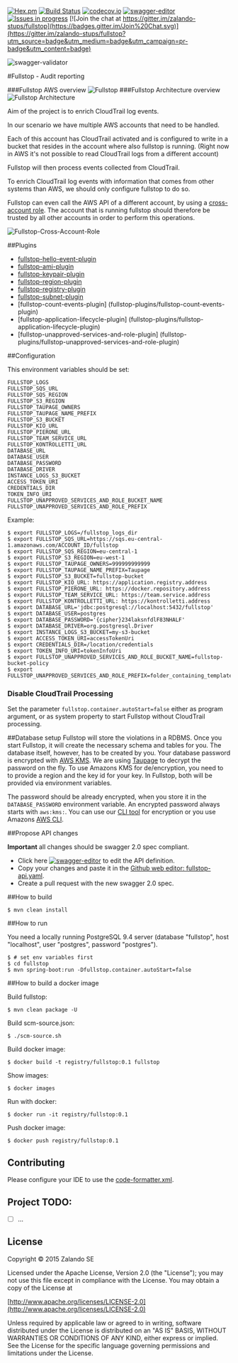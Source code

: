 [![Hex.pm](https://img.shields.io/hexpm/l/plug.svg)](http://www.apache.org/licenses/LICENSE-2.0)
[![Build Status](https://travis-ci.org/zalando-stups/fullstop.svg?branch=master)](https://travis-ci.org/zalando-stups/fullstop)
[![codecov.io](https://codecov.io/github/zalando-stups/fullstop/coverage.svg?branch=master)](https://codecov.io/github/zalando-stups/fullstop?branch=master)
[![swagger-editor](https://img.shields.io/badge/swagger-editor-brightgreen.svg)](http://editor.swagger.io/#/?import=https://raw.githubusercontent.com/zalando-stups/fullstop/master/fullstop-api.yaml#/)
[![Issues in progress](https://badge.waffle.io/zalando-stups/fullstop.svg?label=In%20Progress&title=In%20Progress)](http://waffle.io/zalando-stups/fullstop)
[![Join the chat at https://gitter.im/zalando-stups/fullstop](https://badges.gitter.im/Join%20Chat.svg)](https://gitter.im/zalando-stups/fullstop?utm_source=badge&utm_medium=badge&utm_campaign=pr-badge&utm_content=badge)

![swagger-validator](http://online.swagger.io/validator/?url=https://raw.githubusercontent.com/zalando-stups/fullstop/master/fullstop-api.yaml)

#Fullstop - Audit reporting


###Fullstop AWS overview
![Fullstop](images/fullstop.png)
###Fullstop Architecture overview
![Fullstop Architecture](images/fullstop-architecture.png)

Aim of the project is to enrich CloudTrail log events.

In our scenario we have multiple AWS accounts that need to be handled.

Each of this account has CloudTrail activated and is configured to write
in a bucket that resides in the account where also fullstop is running.
(Right now in AWS it's not possible to read CloudTrail logs from a different account)

Fullstop will then process events collected from CloudTrail.

To enrich CloudTrail log events with information that comes
from other systems than AWS, we should only configure fullstop to do so.

Fullstop can even call the AWS API of a different account, by using a [cross-account role](http://docs.aws.amazon.com/IAM/latest/UserGuide/roles-walkthrough-crossacct.html).
The account that is running fullstop should therefore be trusted
by all other accounts in order to perform this operations.

![Fullstop-Cross-Account-Role](images/fullstop-cross-account-role.png)

##Plugins

* [fullstop-hello-event-plugin](fullstop-plugins/fullstop-hello-event-plugin)
* [fullstop-ami-plugin](fullstop-plugins/fullstop-ami-plugin)
* [fullstop-keypair-plugin](fullstop-plugins/fullstop-keypair-plugin)
* [fullstop-region-plugin](fullstop-plugins/fullstop-region-plugin)
* [fullstop-registry-plugin](fullstop-plugins/fullstop-registry-plugin)
* [fullstop-subnet-plugin](fullstop-plugins/fullstop-subnet-plugin)
* [fullstop-count-events-plugin] (fullstop-plugins/fullstop-count-events-plugin)
* [fullstop-application-lifecycle-plugin] (fullstop-plugins/fullstop-application-lifecycle-plugin)
* [fullstop-unapproved-services-and-role-plugin] (fullstop-plugins/fullstop-unapproved-services-and-role-plugin)

##Configuration

This environment variables should be set:

    FULLSTOP_LOGS
    FULLSTOP_SQS_URL
    FULLSTOP_SQS_REGION
    FULLSTOP_S3_REGION
    FULLSTOP_TAUPAGE_OWNERS
    FULLSTOP_TAUPAGE_NAME_PREFIX
    FULLSTOP_S3_BUCKET
    FULLSTOP_KIO_URL
    FULLSTOP_PIERONE_URL
    FULLSTOP_TEAM_SERVICE_URL
    FULLSTOP_KONTROLLETTI_URL
    DATABASE_URL
    DATABASE_USER
    DATABASE_PASSWORD
    DATABASE_DRIVER
    INSTANCE_LOGS_S3_BUCKET
    ACCESS_TOKEN_URI
    CREDENTIALS_DIR
    TOKEN_INFO_URI
    FULLSTOP_UNAPPROVED_SERVICES_AND_ROLE_BUCKET_NAME
    FULLSTOP_UNAPPROVED_SERVICES_AND_ROLE_PREFIX

Example:

    $ export FULLSTOP_LOGS=/fullstop_logs_dir
    $ export FULLSTOP_SQS_URL=https://sqs.eu-central-1.amazonaws.com/ACCOUNT_ID/fullstop
    $ export FULLSTOP_SQS_REGION=eu-central-1
    $ export FULLSTOP_S3_REGION=eu-west-1
    $ export FULLSTOP_TAUPAGE_OWNERS=999999999999
    $ export FULLSTOP_TAUPAGE_NAME_PREFIX=Taupage
    $ export FULLSTOP_S3_BUCKET=fullstop-bucket
    $ export FULLSTOP_KIO_URL: https://application.registry.address
    $ export FULLSTOP_PIERONE_URL: https://docker.repository.address
    $ export FULLSTOP_TEAM_SERVICE_URL: https://team.service.address
    $ export FULLSTOP_KONTROLLETTI_URL: https://kontrolletti.address
    $ export DATABASE_URL='jdbc:postgresql://localhost:5432/fullstop'
    $ export DATABASE_USER=postgres
    $ export DATABASE_PASSWORD='{cipher}234laksnfdlF83NHALF'
    $ export DATABASE_DRIVER=org.postgresql.Driver
    $ export INSTANCE_LOGS_S3_BUCKET=my-s3-bucket
    $ export ACCESS_TOKEN_URI=accessTokenUri
    $ export CREDENTIALS_DIR=/location/credentials
    $ export TOKEN_INFO_URI=tokenInfoUri
    $ export FULLSTOP_UNAPPROVED_SERVICES_AND_ROLE_BUCKET_NAME=fullstop-bucket-policy
    $ export FULLSTOP_UNAPPROVED_SERVICES_AND_ROLE_PREFIX=folder_containing_templates_files

### Disable CloudTrail Processing

Set the parameter `fullstop.container.autoStart=false` either as program argument, or as system property to start
Fullstop without CloudTrail processing.

##Database setup
Fullstop will store the violations in a RDBMS. Once you start Fullstop, it will create the necessary schema and tables
for you. The database itself, however, has to be created by you.
Your database password is encrypted with [AWS KMS](https://docs.aws.amazon.com/kms/latest/developerguide/overview.html).
We are using [Taupage](http://docs.stups.io/en/latest/components/taupage.html#environment) to decrypt the password on the fly.
To use Amazons KMS for de/encryption, you need to to provide a region and the key id for your key. In Fullstop, both
will be provided via environment variables.

The password should be already encrypted, when you store it in the ```DATABASE_PASSWORD``` environment variable. An
encrypted password always starts with ```aws:kms:```. You can use our [CLI tool](https://github.com/zalando/spring-cloud-config-aws-kms/tree/master/encryption-cli)
for encryption or you use Amazons [AWS CLI](http://docs.aws.amazon.com/cli/latest/reference/kms/encrypt.html#examples).

##Propose API changes

**Important** all changes should be swagger 2.0 spec compliant.

* Click here [![swagger-editor](https://img.shields.io/badge/swagger-editor-brightgreen.svg)](http://editor.swagger.io/#/?import=https://raw.githubusercontent.com/zalando-stups/fullstop/master/fullstop-api.yaml#/) to edit the API definition.
* Copy your changes and paste it in the [Github web editor: fullstop-api.yaml](https://github.com/zalando-stups/fullstop/edit/master/fullstop-api.yaml).
* Create a pull request with the new swagger 2.0 spec.

##How to build

    $ mvn clean install

##How to run

You need a locally running PostgreSQL 9.4 server (database "fullstop", host "localhost", user "postgres", password "postgres").

    $ # set env variables first
    $ cd fullstop
    $ mvn spring-boot:run -Dfullstop.container.autoStart=false

##How to build a docker image

Build fullstop:

    $ mvn clean package -U

Build scm-source.json:

    $ ./scm-source.sh

Build docker image:

    $ docker build -t registry/fullstop:0.1 fullstop

Show images:

    $ docker images

Run with docker:

    $ docker run -it registry/fullstop:0.1

Push docker image:

    $ docker push registry/fullstop:0.1

## Contributing
Please configure your IDE to use the [code-formatter.xml](https://github.com/zalando-stups/fullstop/blob/master/code-formatter.xml).

## Project TODO:
- [ ] ...

## License

Copyright © 2015 Zalando SE

Licensed under the Apache License, Version 2.0 (the "License");
you may not use this file except in compliance with the License.
You may obtain a copy of the License at

   [http://www.apache.org/licenses/LICENSE-2.0](http://www.apache.org/licenses/LICENSE-2.0)

Unless required by applicable law or agreed to in writing, software
distributed under the License is distributed on an "AS IS" BASIS,
WITHOUT WARRANTIES OR CONDITIONS OF ANY KIND, either express or implied.
See the License for the specific language governing permissions and
limitations under the License.
